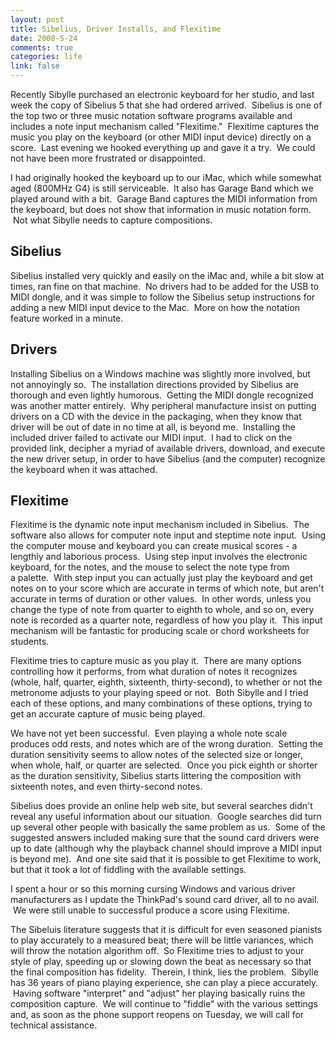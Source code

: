 ```yaml
--- 
layout: post
title: Sibelius, Driver Installs, and Flexitime
date: 2008-5-24
comments: true
categories: life
link: false
---
```

Recently Sibylle purchased an electronic keyboard for her studio, and last week the copy of Sibelius 5 that she had ordered arrived.  Sibelius is one of the top two or three music notation software programs available and includes a note input mechanism called "Flexitime."  Flexitime captures the music you play on the keyboard (or other MIDI input device) directly on a score.  Last evening we hooked everything up and gave it a try.  We could not have been more frustrated or disappointed.

I had originally hooked the keyboard up to our iMac, which while somewhat aged (800MHz G4) is still serviceable.  It also has Garage Band which we played around with a bit.  Garage Band captures the MIDI information from the keyboard, but does not show that information in music notation form.  Not what Sibylle needs to capture compositions.  
## Sibelius
Sibelius installed very quickly and easily on the iMac and, while a bit slow at times, ran fine on that machine.  No drivers had to be added for the USB to MIDI dongle, and it was simple to follow the Sibelius setup instructions for adding a new MIDI input device to the Mac.  More on how the notation feature worked in a minute.
## Drivers
Installing Sibelius on a Windows machine was slightly more involved, but not annoyingly so.  The installation directions provided by Sibelius are thorough and even lightly humorous.  Getting the MIDI dongle recognized was another matter entirely.  Why peripheral manufacture insist on putting drivers on a CD with the device in the packaging, when they know that driver will be out of date in no time at all, is beyond me.  Installing the included driver failed to activate our MIDI input.  I had to click on the provided link, decipher a myriad of available drivers, download, and execute the new driver setup, in order to have Sibelius (and the computer) recognize the keyboard when it was attached.
## Flexitime
Flexitime is the dynamic note input mechanism included in Sibelius.  The software also allows for computer note input and steptime note input.  Using the computer mouse and keyboard you can create musical scores - a lengthly and laborious process.  Using step input involves the electronic keyboard, for the notes, and the mouse to select the note type from a palette.  With step input you can actually just play the keyboard and get notes on to your score which are accurate in terms of which note, but aren't accurate in terms of duration or other values.  In other words, unless you change the type of note from quarter to eighth to whole, and so on, every note is recorded as a quarter note, regardless of how you play it.  This input mechanism will be fantastic for producing scale or chord worksheets for students.

Flexitime tries to capture music as you play it.  There are many options controlling how it performs, from what duration of notes it recognizes (whole, half, quarter, eighth, sixteenth, thirty-second), to whether or not the metronome adjusts to your playing speed or not.  Both Sibylle and I tried each of these options, and many combinations of these options, trying to get an accurate capture of music being played.

We have not yet been successful.  Even playing a whole note scale produces odd rests, and notes which are of the wrong duration.  Setting the duration sensitivity seems to allow notes of the selected size or longer, when whole, half, or quarter are selected.  Once you pick eighth or shorter as the duration sensitivity, Sibelius starts littering the composition with sixteenth notes, and even thirty-second notes.

Sibelius does provide an online help web site, but several searches didn't reveal any useful information about our situation.  Google searches did turn up several other people with basically the same problem as us.  Some of the suggested answers included making sure that the sound card drivers were up to date (although why the playback channel should improve a MIDI input is beyond me).  And one site said that it is possible to get Flexitime to work, but that it took a lot of fiddling with the available settings.

I spent a hour or so this morning cursing Windows and various driver manufacturers as I update the ThinkPad's sound card driver, all to no avail.  We were still unable to successful produce a score using Flexitime.

The Sibeluis literature suggests that it is difficult for even seasoned pianists to play accurately to a measured beat; there will be little variances, which will throw the notation algorithm off.  So Flexitime tries to adjust to your style of play, speeding up or slowing down the beat as necessary so that the final composition has fidelity.  Therein, I think, lies the problem.  Sibylle has 36 years of piano playing experience, she can play a piece accurately.  Having software "interpret" and "adjust" her playing basically ruins the composition capture.  We will continue to "fiddle" with the various settings and, as soon as the phone support reopens on Tuesday, we will call for technical assistance.
